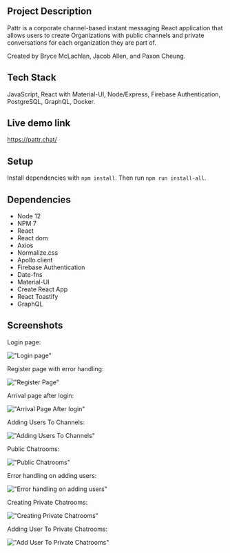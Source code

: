 ## Project Description

Pattr is a corporate channel-based instant messaging React application that allows users to create Organizations with public channels and private conversations for each organization they are part of.

Created by Bryce McLachlan, Jacob Allen, and Paxon Cheung.

## Tech Stack

JavaScript, React with Material-UI, Node/Express, Firebase Authentication, PostgreSQL, GraphQL, Docker.

## Live demo link

https://pattr.chat/

## Setup

Install dependencies with `npm install`.
Then run `npm run install-all`.

## Dependencies

- Node 12
- NPM 7
- React 
- React dom 
- Axios 
- Normalize.css
- Apollo client 
- Firebase Authentication
- Date-fns
- Material-UI
- Create React App
- React Toastify
- GraphQL

## Screenshots

Login page:

!["Login page"](/images/signin.png)

Register page with error handling:

!["Register Page"](/images/signup.png)

Arrival page after login:

!["Arrival Page After login"](/images/empty_landing_page.png)

Adding Users To Channels:

!["Adding Users To Channels"](/images/add_user_to_company.png)

Public Chatrooms:

!["Public Chatrooms"](/images/public_chats_2.png)

Error handling on adding users:

!["Error handling on adding users"](/images/error_handling_add_users.png)

Creating Private Chatrooms:

!["Creating Private Chatrooms"](/images/create_private_chat.png)

Adding User To Private Chatrooms:

!["Add User To Private Chatrooms"](/images/add_user_to_private.png)
